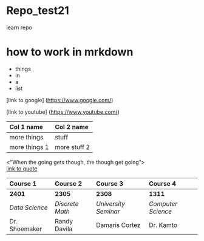 # Repo_test21
learn repo

# how to work in mrkdown


- things 
- in
- a
- list 

[link to google] (https://www.google.com/)

[link to youtube] (https://www.youtube.com/)


|Col 1 name | Col 2 name |
|:----------| :----------|
|more things| stuff|
| more things 1| more stuff 2|


 <"When the going gets though, the though get going">  
 [link to quote](https://www.brainyquote.com/quotes/joseph_p_kennedy_141789) 
 
 | Course 1 | Course 2  | Course 3 | Course 4|
 |:---------|:---------|:---------|:---------|  
 | **2401** | **2305** | **2308** | **1311** |
 | *Data Science* | *Discrete Math* | *University Seminar*| *Computer Science*|
 |Dr. Shoemaker| Randy Davila| Damaris Cortez| Dr. Kamto| 
 
